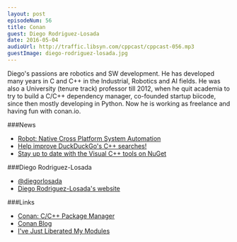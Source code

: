 ```yaml
---
layout: post
episodeNum: 56
title: Conan
guest: Diego Rodriguez-Losada
date: 2016-05-04
audioUrl: http://traffic.libsyn.com/cppcast/cppcast-056.mp3
guestImage: diego-rodriguez-losada.jpg
---
```


Diego's passions are robotics and SW development. He has developed many years in C and C++ in the Industrial, Robotics and AI fields. He was also a University (tenure track) professor till 2012, when he quit academia to try to build a C/C++ dependency manager, co-founded startup biicode, since then mostly developing in Python. Now he is working as freelance and having fun with conan.io.

###News

 - [Robot: Native Cross Platform System Automation](http://getrobot.net/)
 - [Help improve DuckDuckGo's C++ searches!](https://www.reddit.com/r/cpp/comments/4gpdo4/help_improve_duckduckgos_c_searches/)
 - [Stay up to date with the Visual C++ tools on NuGet](https://blogs.msdn.microsoft.com/vcblog/2016/04/26/stay-up-to-date-with-the-visual-c-tools-on-nuget/)
 
###Diego Rodriguez-Losada

 - [@diegorlosada](https://twitter.com/diegorlosada)
 - [Diego Rodriguez-Losada's website](https://sites.google.com/site/diegorlosada/)

###Links

 - [Conan: C/C++ Package Manager](http://conan.io/)
 - [Conan Blog](http://blog.conan.io/)
 - [I've Just Liberated My Modules](https://news.ycombinator.com/item?id=11340510)
